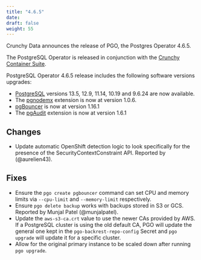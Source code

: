 ```yaml
---
title: "4.6.5"
date:
draft: false
weight: 55
---
```


Crunchy Data announces the release of PGO, the Postgres Operator 4.6.5.

The PostgreSQL Operator is released in conjunction with the [Crunchy Container Suite](https://github.com/CrunchyData/crunchy-containers/).

PostgreSQL Operator 4.6.5 release includes the following software versions upgrades:

- [PostgreSQL](https://www.postgresql.org) versions 13.5, 12.9, 11.14, 10.19 and 9.6.24 are now available.
- The [pgnodemx](https://github.com/CrunchyData/pgnodemx) extension is now at version 1.0.6.
- [pgBouncer](https://www.pgbouncer.org/) is now at version 1.16.1
- The [pgAudit](https://github.com/pgaudit/pgaudit) extension is now at version 1.6.1

## Changes

- Update automatic OpenShift detection logic to look specifically for the presence of the SecurityContextConstraint API. Reported by (@aurelien43).

## Fixes

- Ensure the `pgo create pgbouncer` command can set CPU and memory limits via `--cpu-limit` and `--memory-limit` respectively.
- Ensure `pgo delete backup` works with backups stored in S3 or GCS. Reported by Munjal Patel (@munjalpatel).
- Update the `aws-s3-ca.crt` value to use the newer CAs provided by AWS. If a PostgreSQL cluster is using the old default CA, PGO will update the general one kept in the `pgo-backrest-repo-config` Secret and `pgo upgrade` will update it for a specific cluster.
- Allow for the original primary instance to be scaled down after running `pgo upgrade`.
